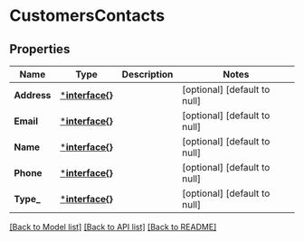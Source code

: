 # CustomersContacts

## Properties
Name | Type | Description | Notes
------------ | ------------- | ------------- | -------------
**Address** | [***interface{}**](interface{}.md) |  | [optional] [default to null]
**Email** | [***interface{}**](interface{}.md) |  | [optional] [default to null]
**Name** | [***interface{}**](interface{}.md) |  | [optional] [default to null]
**Phone** | [***interface{}**](interface{}.md) |  | [optional] [default to null]
**Type_** | [***interface{}**](interface{}.md) |  | [optional] [default to null]

[[Back to Model list]](../README.md#documentation-for-models) [[Back to API list]](../README.md#documentation-for-api-endpoints) [[Back to README]](../README.md)



